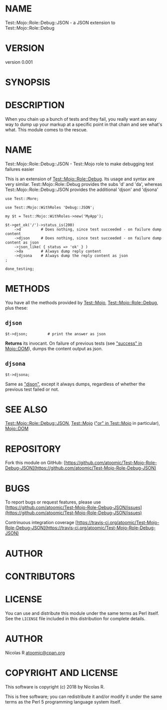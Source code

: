 # NAME

Test::Mojo::Role::Debug::JSON - a JSON extension to Test::Mojo::Role::Debug

# VERSION

version 0.001

# SYNOPSIS

# DESCRIPTION

When you chain up a bunch of tests and they fail, you really want an easy
way to dump up your markup at a specific point in that chain and see
what's what. This module comes to the rescue.

# NAME

Test::Mojo::Role::Debug::JSON - Test::Mojo role to make debugging test failures easier

This is an extension of [Test::Mojo::Role::Debug](https://metacpan.org/pod/Test::Mojo::Role::Debug).
Its usage and syntax are very similar.
Test::Mojo::Role::Debug provides the subs 'd' and 'da',
whereas Test::Mojo::Role::Debug::JSON provides the additional 'djson' and 'djsona'

    use Test::More;
    
    use Test::Mojo::WithRoles 'Debug::JSON';
    
    my $t = Test::Mojo::WithRoles->new('MyApp');

    $t->get_ok('/')->status_is(200)
        ->d         # Does nothing, since test succeeded - on failure dump content
        ->djson     # Does nothing, since test succeeded - on failure dump content as json
        ->json_like( { status => 'ok' } )
        ->da        # Always dump reply content
        ->djsona    # Always dump the reply content as json
    ;

    done_testing;

# METHODS

You have all the methods provided by [Test::Mojo](https://metacpan.org/pod/Test::Mojo), [Test::Mojo::Role::Debug](https://metacpan.org/pod/Test::Mojo::Role::Debug), plus these:

## `djson`

    $t->djson;         # print the answer as json

**Returns** its invocant.
On failure of previous tests (see ["success" in Mojo::DOM](https://metacpan.org/pod/Mojo::DOM#success)),
dumps the content output as json.

## `djsona`

    $t->djsona;

Same as ["djson"](#djson), except it always dumps, regardless of whether the previous
test failed or not.

# SEE ALSO

[Test::Mojo::Role::Debug::JSON](https://metacpan.org/pod/Test::Mojo::Role::Debug::JSON), [Test::Mojo](https://metacpan.org/pod/Test::Mojo) (["or" in Test::Mojo](https://metacpan.org/pod/Test::Mojo#or) in particular), [Mojo::DOM](https://metacpan.org/pod/Mojo::DOM)

# REPOSITORY

Fork this module on GitHub:
[https://github.com/atoomic/Test-Mojo-Role-Debug-JSON](https://github.com/atoomic/Test-Mojo-Role-Debug-JSON)

# BUGS

To report bugs or request features, please use
[https://github.com/atoomic/Test-Mojo-Role-Debug-JSON/issues](https://github.com/atoomic/Test-Mojo-Role-Debug-JSON/issues)

Contrinuous integration coverage
[https://travis-ci.org/atoomic/Test-Mojo-Role-Debug-JSON](https://travis-ci.org/atoomic/Test-Mojo-Role-Debug-JSON)

# AUTHOR

# CONTRIBUTORS

# LICENSE

You can use and distribute this module under the same terms as Perl itself.
See the `LICENSE` file included in this distribution for complete
details.

# AUTHOR

Nicolas R <atoomic@cpan.org>

# COPYRIGHT AND LICENSE

This software is copyright (c) 2018 by Nicolas R.

This is free software; you can redistribute it and/or modify it under
the same terms as the Perl 5 programming language system itself.
